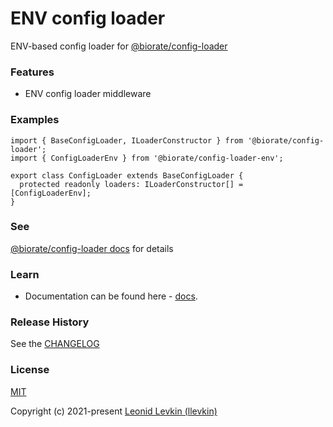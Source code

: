 # ENV config loader

ENV-based config loader for [@biorate/config-loader](https://biorate.github.io/core/modules/config_loader.html)

### Features

- ENV config loader middleware

### Examples

```
import { BaseConfigLoader, ILoaderConstructor } from '@biorate/config-loader';
import { ConfigLoaderEnv } from '@biorate/config-loader-env';

export class ConfigLoader extends BaseConfigLoader {
  protected readonly loaders: ILoaderConstructor[] = [ConfigLoaderEnv];
}
```

### See

[@biorate/config-loader docs](https://biorate.github.io/core/modules/config_loader.html) for details

### Learn

- Documentation can be found here - [docs](https://biorate.github.io/core/modules/config_loader_env.html).

### Release History

See the [CHANGELOG](https://github.com/biorate/core/blob/master/packages/%40biorate/config-loader-env/CHANGELOG.md)

### License

[MIT](https://github.com/biorate/core/blob/master/packages/%40biorate/config-loader-env/LICENSE)

Copyright (c) 2021-present [Leonid Levkin (llevkin)](mailto:llevkin@yandex.ru)
